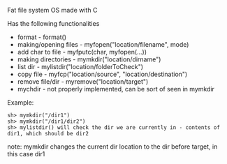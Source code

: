 Fat file system OS made with C

Has the following functionalities
- format					- format()
- making/opening files		- myfopen("location/filename", mode)
- add char to file			- myfputc(char, myfopen(...))
- making directories			- mymkdir("location/dirname")
- list dir					- mylistdir("location/folderToCheck")
- copy file					- myfcp("location/source", "location/destination")
- remove file/dir				- myremove("location/target")
- mychdir					- not properly implemented, can be sort of seen in mymkdir

Example:
```
sh> mymkdir("/dir1")
sh> mymkdir("/dir1/dir2")
sh> mylistdir() will check the dir we are currently in - contents of dir1, which should be dir2
```
note: mymkdir changes the current dir location to the dir before target, in this case dir1
